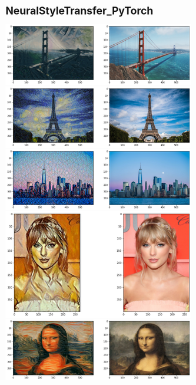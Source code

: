 # NeuralStyleTransfer_PyTorch
![](https://github.com/yashkhasgiwala/images/blob/master/goldengate.png?raw=true)
![](https://github.com/yashkhasgiwala/images/blob/master/eiffel.png?raw=true)
![](https://github.com/yashkhasgiwala/images/blob/master/cityscape.png?raw=true)
![](https://github.com/yashkhasgiwala/images/blob/master/taylor.png?raw=true)
![](https://github.com/yashkhasgiwala/images/blob/master/monalisa.png?raw=true)

